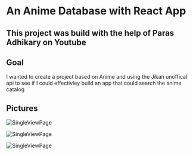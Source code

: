 # An Anime Database with React App



## This project was build with the help of Paras Adhikary on Youtube

## Goal
I wanted to create a project based on Anime and using the Jikan unoffical api to see if I could effectivley build an app that could search the anime catalog

## Pictures
![SingleViewPage](https://user-images.githubusercontent.com/67122293/105923524-5acbe100-5ff1-11eb-9682-053b48c4afda.jpg)



![SingleViewPage](https://user-images.githubusercontent.com/67122293/105923524-5acbe100-5ff1-11eb-9682-053b48c4afda.jpg)




![SingleViewPage](https://user-images.githubusercontent.com/67122293/105923524-5acbe100-5ff1-11eb-9682-053b48c4afda.jpg)



